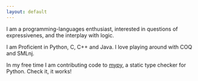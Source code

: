 ```yaml
---
layout: default
---
```

I am a programming-languages enthusiast, interested in questions of expressivenes, and the interplay with logic.

I am Proficient in Python, C, C++ and Java. I love playing around with COQ and SMLnj.

In my free time I am contributing code to [mypy](http://github.com/python/mypy), a static type checker for Python. Check it, it works!
